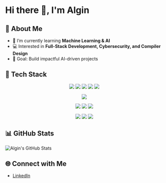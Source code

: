 # Hi there 👋, I'm Algin  

## 🚀 About Me
- 🌱 I’m currently learning **Machine Learning & AI**
- 💻 Interested in **Full-Stack Development, Cybersecurity, and Compiler Design**
- 🎯 Goal: Build impactful AI-driven projects


## 🚀 Tech Stack

<div align="center">

<!-- Languages -->
<a href="https://www.python.org/"><img src="https://img.shields.io/badge/Python-3776AB?style=for-the-badge&logo=python&logoColor=white"/></a>
<a href="https://www.oracle.com/java/"><img src="https://img.shields.io/badge/Java-007396?style=for-the-badge&logo=openjdk&logoColor=white"/></a>
<a href="https://developer.mozilla.org/en-US/docs/Web/JavaScript"><img src="https://img.shields.io/badge/JavaScript-F7DF1E?style=for-the-badge&logo=javascript&logoColor=black"/></a>
<a href="https://en.wikipedia.org/wiki/C_(programming_language)"><img src="https://img.shields.io/badge/C-00599C?style=for-the-badge&logo=c&logoColor=white"/></a>
<a href="https://www.mysql.com/"><img src="https://img.shields.io/badge/MySQL-4479A1?style=for-the-badge&logo=mysql&logoColor=white"/></a>
<!-- Frameworks -->
<a href="https://react.dev/"><img src="https://img.shields.io/badge/React-20232A?style=for-the-badge&logo=react&logoColor=61DAFB"/></a>
<!-- Libraries -->
<a href="https://numpy.org/"><img src="https://img.shields.io/badge/NumPy-013243?style=for-the-badge&logo=numpy&logoColor=white"/></a>
<a href="https://pandas.pydata.org/"><img src="https://img.shields.io/badge/Pandas-150458?style=for-the-badge&logo=pandas&logoColor=white"/></a>
<a href="https://matplotlib.org/"><img src="https://img.shields.io/badge/Matplotlib-11557C?style=for-the-badge&logo=matplotlib&logoColor=white"/></a>
<!-- Dev Tools -->
<a href="https://code.visualstudio.com/"><img src="https://img.shields.io/badge/VSCode-007ACC?style=for-the-badge&logo=visualstudiocode&logoColor=white"/></a>
<a href="https://git-scm.com/"><img src="https://img.shields.io/badge/Git-F05032?style=for-the-badge&logo=git&logoColor=white"/></a>
<a href="https://github.com/"><img src="https://img.shields.io/badge/GitHub-181717?style=for-the-badge&logo=github&logoColor=white"/></a>
</div>


## 📊 GitHub Stats
![Algin's GitHub Stats](https://github-readme-stats.vercel.app/api?username=Algin-Godfrey&show_icons=true&theme=radical)

## 🌐 Connect with Me
- [LinkedIn]([https://linkedin.com/in/your-profile](https://www.linkedin.com/in/algin-godfrey-9240a6254/))  
